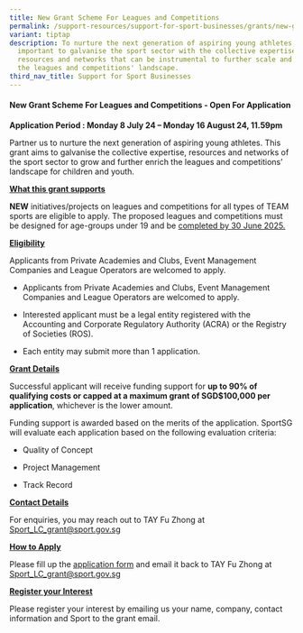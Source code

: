 ```yaml
---
title: New Grant Scheme For Leagues and Competitions
permalink: /support-resources/support-for-sport-businesses/grants/new-grant-scheme-for-leagues-competitions/
variant: tiptap
description: To nurture the next generation of aspiring young athletes, it is
  important to galvanise the sport sector with the collective expertise,
  resources and networks that can be instrumental to further scale and enrich
  the leagues and competitions' landscape.
third_nav_title: Support for Sport Businesses
---
```

<h4><strong>New Grant Scheme For Leagues and Competitions - Open For Application</strong></h4>
<p><strong>Application Period : Monday 8 July 24 – Monday 16 August 24, 11.59pm</strong>
</p>
<p>Partner us to nurture the next generation of aspiring young athletes.
This grant aims to galvanise the collective expertise, resources and networks
of the sport sector to grow and further enrich the leagues and competitions’
landscape for children and youth.</p>
<p><strong><u>What this grant supports</u></strong>
</p>
<p><strong>NEW</strong> initiatives/projects on leagues and competitions for
all types of TEAM sports are eligible to apply. The proposed leagues and
competitions must be designed for age-groups under 19 and be <u>completed by 30 June 2025.</u>
</p>
<p></p>
<p><strong><u>Eligibility</u></strong>
</p>
<p>Applicants from Private Academies and Clubs, Event Management Companies
and League Operators are welcomed to apply.</p>
<ul data-tight="true" class="tight">
<li>
<p>Applicants from Private Academies and Clubs, Event Management Companies
and League Operators are welcomed to apply.</p>
</li>
<li>
<p>Interested applicant must be a legal entity registered with the Accounting
and Corporate Regulatory Authority (ACRA) or the Registry of Societies
(ROS).</p>
</li>
<li>
<p>Each entity may submit more than 1 application.</p>
</li>
</ul>
<p></p>
<p><strong><u>Grant Details</u></strong>
</p>
<p>Successful applicant will receive funding support for <strong>up to 90% of qualifying costs or capped at a maximum grant of SGD$100,000 per application</strong>,
whichever is the lower amount.</p>
<p>Funding support is awarded based on the merits of the application. SportSG
will evaluate each application based on the following evaluation criteria:</p>
<ul data-tight="true" class="tight">
<li>
<p>Quality of Concept</p>
</li>
<li>
<p>Project Management</p>
</li>
<li>
<p>Track Record</p>
</li>
</ul>
<p><strong><u>Contact Details</u></strong>
</p>
<p>For enquiries, you may reach out to TAY Fu Zhong at <a href="mailto:Tay_Fu_Zhong@sport.gov.sg" rel="noopener noreferrer nofollow" target="_blank">Sport_LC_grant@sport.gov.sg</a>
</p>
<p></p>
<p><strong><u>How to Apply</u></strong>
</p>
<p>Please fill up the <a href="/files/Support/Support for Sport Businesses/Leagues_and_Competitions_Grant.pdf" rel="noopener noreferrer nofollow" target="_blank">application form</a> and
email it back to TAY Fu Zhong at <a href="mailto:Sport_LC_grant@sport.gov.sg" rel="noopener noreferrer nofollow" target="_blank">Sport_LC_grant@sport.gov.sg</a>
</p>
<p></p>
<p><strong><u>Register your Interest</u></strong>
</p>
<p>Please register your interest by emailing us your name, company, contact
information and Sport to the grant email.</p>